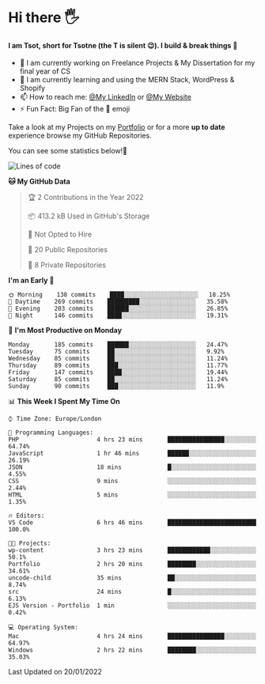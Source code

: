 # Hi there :raised_hand_with_fingers_splayed:
#### I am Tsot, short for Tsotne (the T is silent :wink:). I build & break things :space_invader:
- :telescope: I am currently working on Freelance Projects & My Dissertation for my final year of CS
- :seedling: I am currently learning and using the MERN Stack, WordPress & Shopify
- :mailbox: How to reach me: [@My LinkedIn](https://www.linkedin.com/in/tsotne-gvadzabia/) or [@My Website](https://tsotnegvadzabia.me/contact)
- :zap: Fun Fact: Big Fan of the :space_invader: emoji

Take a look at my Projects on my [Portfolio](https://tsotne.co.uk/) or for a more **up to date** experience browse my GitHub Repositories.

You can see some statistics below!:space_invader:
<!--START_SECTION:waka-->
![Lines of code](https://img.shields.io/badge/From%20Hello%20World%20I%27ve%20Written-2%20Million%20lines%20of%20code-blue)

**🐱 My GitHub Data** 

> 🏆 2 Contributions in the Year 2022
 > 
> 📦 413.2 kB Used in GitHub's Storage 
 > 
> 🚫 Not Opted to Hire
 > 
> 📜 20 Public Repositories 
 > 
> 🔑 8 Private Repositories  
 > 
**I'm an Early 🐤** 

```text
🌞 Morning    138 commits    ████░░░░░░░░░░░░░░░░░░░░░   18.25% 
🌆 Daytime    269 commits    █████████░░░░░░░░░░░░░░░░   35.58% 
🌃 Evening    203 commits    ██████░░░░░░░░░░░░░░░░░░░   26.85% 
🌙 Night      146 commits    ████░░░░░░░░░░░░░░░░░░░░░   19.31%

```
📅 **I'm Most Productive on Monday** 

```text
Monday       185 commits    ██████░░░░░░░░░░░░░░░░░░░   24.47% 
Tuesday      75 commits     ██░░░░░░░░░░░░░░░░░░░░░░░   9.92% 
Wednesday    85 commits     ██░░░░░░░░░░░░░░░░░░░░░░░   11.24% 
Thursday     89 commits     ███░░░░░░░░░░░░░░░░░░░░░░   11.77% 
Friday       147 commits    ████░░░░░░░░░░░░░░░░░░░░░   19.44% 
Saturday     85 commits     ██░░░░░░░░░░░░░░░░░░░░░░░   11.24% 
Sunday       90 commits     ███░░░░░░░░░░░░░░░░░░░░░░   11.9%

```


📊 **This Week I Spent My Time On** 

```text
⌚︎ Time Zone: Europe/London

💬 Programming Languages: 
PHP                      4 hrs 23 mins       ████████████████░░░░░░░░░   64.74% 
JavaScript               1 hr 46 mins        ██████░░░░░░░░░░░░░░░░░░░   26.19% 
JSON                     18 mins             █░░░░░░░░░░░░░░░░░░░░░░░░   4.55% 
CSS                      9 mins              ░░░░░░░░░░░░░░░░░░░░░░░░░   2.44% 
HTML                     5 mins              ░░░░░░░░░░░░░░░░░░░░░░░░░   1.35%

🔥 Editors: 
VS Code                  6 hrs 46 mins       █████████████████████████   100.0%

🐱‍💻 Projects: 
wp-content               3 hrs 23 mins       ████████████░░░░░░░░░░░░░   50.1% 
Portfolio                2 hrs 20 mins       ████████░░░░░░░░░░░░░░░░░   34.61% 
uncode-child             35 mins             ██░░░░░░░░░░░░░░░░░░░░░░░   8.74% 
src                      24 mins             █░░░░░░░░░░░░░░░░░░░░░░░░   6.13% 
EJS Version - Portfolio  1 min               ░░░░░░░░░░░░░░░░░░░░░░░░░   0.42%

💻 Operating System: 
Mac                      4 hrs 24 mins       ████████████████░░░░░░░░░   64.97% 
Windows                  2 hrs 22 mins       ████████░░░░░░░░░░░░░░░░░   35.03%

```


 Last Updated on 20/01/2022
<!--END_SECTION:waka-->
